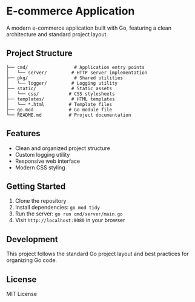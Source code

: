 # E-commerce Application

A modern e-commerce application built with Go, featuring a clean architecture and standard project layout.

## Project Structure

```
├── cmd/                 # Application entry points
│   └── server/         # HTTP server implementation
├── pkg/                 # Shared utilities
│   └── logger/         # Logging utility
├── static/             # Static assets
│   └── css/           # CSS stylesheets
├── templates/          # HTML templates
│   └── *.html         # Template files
├── go.mod             # Go module file
└── README.md          # Project documentation
```

## Features

- Clean and organized project structure
- Custom logging utility
- Responsive web interface
- Modern CSS styling

## Getting Started

1. Clone the repository
2. Install dependencies: `go mod tidy`
3. Run the server: `go run cmd/server/main.go`
4. Visit `http://localhost:8080` in your browser

## Development

This project follows the standard Go project layout and best practices for organizing Go code.

## License

MIT License